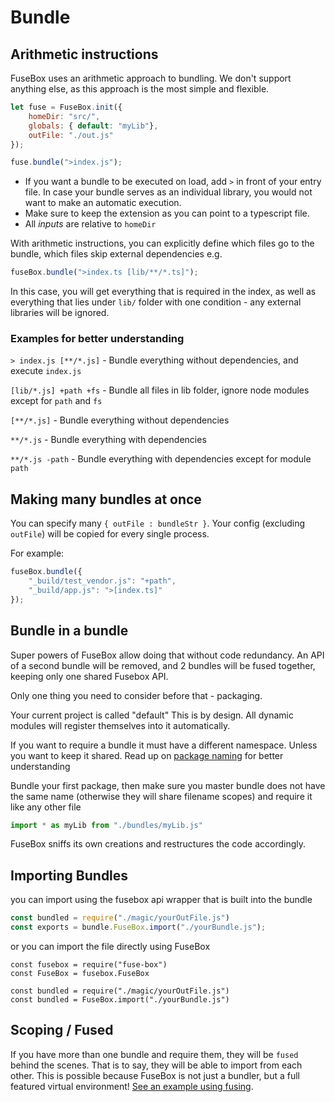 # Bundle

## Arithmetic instructions
FuseBox uses an arithmetic approach to bundling. We don't support anything else, as this approach is the most simple and flexible.

```js
let fuse = FuseBox.init({
    homeDir: "src/",
    globals: { default: "myLib"},
    outFile: "./out.js"
});

fuse.bundle(">index.js");
```

* If you want a bundle to be executed on load, add `>` in front of your entry file. In case your bundle serves as an individual library, you would not want to make an automatic execution.
* Make sure to keep the extension as you can point to a typescript file. 
* All *inputs* are relative to `homeDir`

With arithmetic instructions, you can explicitly define which files go to the bundle, which files skip external dependencies e.g.

```js
fuseBox.bundle(">index.ts [lib/**/*.ts]");
```

In this case, you will get everything that is required in the index, as well as everything that lies under `lib/` folder with one condition - any external libraries will be ignored. 

### Examples for better understanding
`> index.js [**/*.js]` - Bundle everything without dependencies, and execute `index.js`

`[lib/*.js] +path +fs` - Bundle all files in lib folder, ignore node modules except for `path` and `fs`

`[**/*.js]` - Bundle everything without dependencies

`**/*.js` - Bundle everything with dependencies

`**/*.js -path` - Bundle everything with dependencies except for module `path`

## Making many bundles at once
You can specify many `{ outFile : bundleStr }`. Your config (excluding `outFile`) will be copied for every single process.

For example:

```js
fuseBox.bundle({
    "_build/test_vendor.js": "+path",
    "_build/app.js": ">[index.ts]"
});
```

## Bundle in a bundle
Super powers of FuseBox allow doing that without code redundancy. An API of a second bundle will be removed, and 2 bundles will be fused together, keeping only one shared Fusebox API.

Only one thing you need to consider before that - packaging.

Your current project is called "default" This is by design. All dynamic modules will register themselves into it automatically. 

If you want to require a bundle it must have a different namespace. Unless you want to keep it shared. Read up on [package naming](#package-name) for better understanding

Bundle your first package, then make sure you master bundle does not have the same name (otherwise they will share filename scopes) and require it like any other file

```js
import * as myLib from "./bundles/myLib.js"
```

FuseBox sniffs its own creations and restructures the code accordingly.

## Importing Bundles
you can import using the fusebox api wrapper that is built into the bundle
```js
const bundled = require("./magic/yourOutFile.js")
const exports = bundle.FuseBox.import("./yourBundle.js");
```

or you can import the file directly using FuseBox
```
const fusebox = require("fuse-box")
const FuseBox = fusebox.FuseBox

const bundled = require("./magic/yourOutFile.js")
const bundled = FuseBox.import("./yourBundle.js")
```

## Scoping / Fused
If you have more than one bundle and require them, they will be `fused` behind the scenes. That is to say, they will be able to import from each other. This is possible because FuseBox is not just a bundler, but a full featured virtual environment! [See an example using fusing](https://github.com/fuse-box/fuse-box-scopes-example). 
